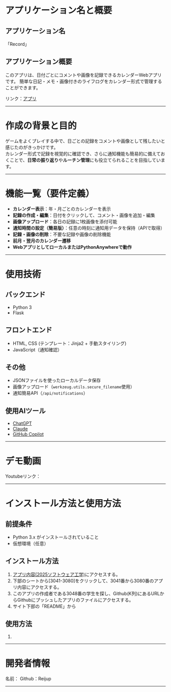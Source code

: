 # アプリケーション名と概要

## アプリケーション名

「Record」

## アプリケーション概要

このアプリは、日付ごとにコメントや画像を記録できるカレンダーWebアプリです。
簡単な日記・メモ・画像付きのライフログをカレンダー形式で管理することができます。

リンク：[アプリ](Reijp.pythonanywhere.com)

---

# 作成の背景と目的

ゲームをよくプレイする中で、日ごとの記録をコメントや画像として残したいと感じたのがきっかけです。  
カレンダー形式で記録を視覚的に確認でき、さらに通知機能も簡易的に備えておくことで、**日常の振り返り**や**ルーチン管理**にも役立てられることを目指しています。

---

# 機能一覧（要件定義）

- **カレンダー表示**：年・月ごとのカレンダーを表示
- **記録の作成・編集**：日付をクリックして、コメント・画像を追加・編集
- **画像アップロード**：各日の記録に1枚画像を添付可能
- **通知時間の設定（簡易版）**：任意の時刻に通知用データを保持（APIで取得）
- **記録・画像の削除**：不要な記録や画像の削除機能
- **前月・翌月のカレンダー遷移**
- **WebアプリとしてローカルまたはPythonAnywhereで動作**

---

# 使用技術

## バックエンド

- Python 3
- Flask

## フロントエンド

- HTML, CSS (テンプレート：Jinja2 + 手動スタイリング)
- JavaScript（通知確認）

## その他

- JSONファイルを使ったローカルデータ保存
- 画像アップロード（`werkzeug.utils.secure_filename`使用）
- 通知簡易API（`/api/notifications`）

## 使用AIツール

- [ChatGPT](https://chat.openai.com/)
- [Claude](https://claude.ai/)
- [GitHub Copilot](https://github.com/features/copilot)

---

# デモ動画

Youtubeリンク：[](https://www.youtube.com/)

---

# インストール方法と使用方法

## 前提条件

- Python 3.x がインストールされていること
- 仮想環境（任意）

## インストール方法

1. [アプリ内容(2025ソフトウェア工学)](https://docs.google.com/spreadsheets/d/1csqAiFNWVb1iCXUQMr2ri83zJ4li_YKsvHBG_DZmFj4/edit?gid=1496793483#gid=1496793483)にアクセスする。
2. 下部のシートから[3041-3080]をクリックして、3041番から3080番のアプリ内容にアクセスする。
3. このアプリの作成者である3048番の学生を探し、Github(K列)にあるURLからGithubにプッシュしたアプリのファイルにアクセスする。
4. サイト下部の「README」から

## 使用方法

1. 

---

# 開発者情報

名前：
Github：Reijup

---
